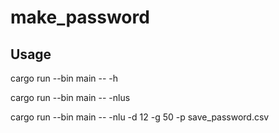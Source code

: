# make_password

## Usage

cargo run --bin main -- -h

cargo run --bin main -- -nlus

cargo run --bin main -- -nlu -d 12 -g 50 -p save_password.csv

